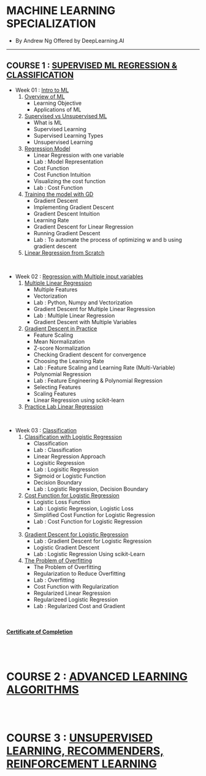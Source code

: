 # MACHINE LEARNING SPECIALIZATION
- By Andrew Ng Offered by DeepLearning.AI
<hr/>

## COURSE 1 : [SUPERVISED ML REGRESSION & CLASSIFICATION](https://github.com/ssmaheswar2001/Machine_Learning_Specialzation_Coursea/tree/main/01_Supervised%20ML%20%20Regression%20%26%20Classification)
- Week 01 : [Intro to ML](https://github.com/ssmaheswar2001/Machine_Learning_Specialzation_Coursea/tree/main/01_Supervised%20ML%20%20Regression%20%26%20Classification/W01_Intro%20to%20ML)
    1. [Overview of ML](https://github.com/ssmaheswar2001/Machine_Learning_Specialzation_Coursea/blob/main/01_Supervised%20ML%20%20Regression%20%26%20Classification/W01_Intro%20to%20ML/01_Overview%20of%20ML.ipynb)
        - Learning Objective
        - Applications of ML
    2. [Supervised vs Unsupervised ML](https://github.com/ssmaheswar2001/Machine_Learning_Specialzation_Coursea/blob/main/01_Supervised%20ML%20%20Regression%20%26%20Classification/W01_Intro%20to%20ML/02_supervised%20vs%20Unsupervised%20ML.ipynb)
        - What is ML
        - Supervised Learning
        - Supervised Learning Types
        - Unsupervised Learning
    3. [Regression Model](https://github.com/ssmaheswar2001/Machine_Learning_Specialzation_Coursea/blob/main/01_Supervised%20ML%20%20Regression%20%26%20Classification/W01_Intro%20to%20ML/03_Regression%20Model.ipynb)
        - Linear Regression with one variable
        - Lab : Model Representation
        - Cost Function
        - Cost Function Intuition
        - Visualizing the cost function
        - Lab : Cost Function
    4. [Training the model with GD](https://github.com/ssmaheswar2001/Machine_Learning_Specialzation_Coursea/blob/main/01_Supervised%20ML%20%20Regression%20%26%20Classification/W01_Intro%20to%20ML/04_Training%20the%20model%20with%20GD.ipynb)
        - Gradient Descent
        - Implementing Gradient Descent
        - Gradient Descent Intuition
        - Learning Rate
        - Gradient Descent for Linear Regression
        - Running Gradient Descent
        - Lab : To automate the process of optimizing w and b using gradient descent
    5. [Linear Regression from Scratch](https://github.com/ssmaheswar2001/Machine_Learning_Specialzation_Coursea/blob/main/01_Supervised%20ML%20%20Regression%20%26%20Classification/W01_Intro%20to%20ML/05_Linear%20Regression%20From%20Scratch.ipynb)

</br>

- Week 02 : [Regression with Multiple input variables](https://github.com/ssmaheswar2001/Machine_Learning_Specialzation_Coursea/tree/main/01_Supervised%20ML%20%20Regression%20%26%20Classification/W02_Regression%20with%20Multiple%20input%20variables)
    1. [Multiple Linear Regression](https://github.com/ssmaheswar2001/Machine_Learning_Specialzation_Coursea/blob/main/01_Supervised%20ML%20%20Regression%20%26%20Classification/W02_Regression%20with%20Multiple%20input%20variables/01_Multiple%20Linear%20Regression.ipynb)
        - Multiple Features
        - Vectorization
        - Lab : Python, Numpy and Vectorization
        - Gradient Descent for Multiple Linear Regression
        - Lab : Multiple Linear Regression
        - Gradient Descent with Multiple Variables
    2. [Gradient Descent in Practice](https://github.com/ssmaheswar2001/Machine_Learning_Specialzation_Coursea/blob/main/01_Supervised%20ML%20%20Regression%20%26%20Classification/W02_Regression%20with%20Multiple%20input%20variables/02_Gradient%20Descent%20in%20Practice.ipynb)
        - Feature Scaling
        - Mean Normalization
        - Z-score Normalization
        - Checking Gradient descent for convergence
        - Choosing the Learning Rate
        - Lab : Feature Scaling and Learning Rate (Multi-Variable)
        - Polynomial Regression 
        - Lab : Feature Engineering & Polynomial Regression
        - Selecting Features
        - Scaling Features
        - Linear Regression using scikit-learn
    3. [Practice Lab Linear Regression](https://github.com/ssmaheswar2001/Machine_Learning_Specialzation_Coursea/blob/main/01_Supervised%20ML%20%20Regression%20%26%20Classification/W02_Regression%20with%20Multiple%20input%20variables/03_Practice%20Lab%20%20Linear%20Regression.ipynb)

        
</br>

- Week 03 : [Classification](https://github.com/ssmaheswar2001/Machine_Learning_Specialzation_Coursea/tree/main/01_Supervised%20ML%20%20Regression%20%26%20Classification/W03_Classification)
    1. [Classification with Logistic Regression](https://github.com/ssmaheswar2001/Machine_Learning_Specialzation_Coursea/blob/main/01_Supervised%20ML%20%20Regression%20%26%20Classification/W03_Classification/01_Classification%20with%20Logistic%20Regression.ipynb)
        - Classification
        - Lab : Classification
        - Linear Regression Approach
        - Logisitic Regression
        - Lab : Logisitic Regression
        - Sigmoid or Logistic Function
        - Decision Boundary
        - Lab : Logistic Regression, Decision Boundary
    2. [Cost Function for Logistic Regression](https://github.com/ssmaheswar2001/Machine_Learning_Specialzation_Coursea/blob/main/01_Supervised%20ML%20%20Regression%20%26%20Classification/W03_Classification/02_Cost%20Function%20for%20Logistic%20Regression.ipynb)
        - Logistic Loss Function
        - Lab : Logistic Regression, Logistic Loss
        - Simplified Cost Function for Logistic Regression
        - Lab : Cost Function for Logistic Regression
        - 
    3. [Gradient Descent for Logistic Regression](https://github.com/ssmaheswar2001/Machine_Learning_Specialzation_Coursea/blob/main/01_Supervised%20ML%20%20Regression%20%26%20Classification/W03_Classification/03_Gradient%20Descent%20for%20Logsitic%20Regression.ipynb)
        - Lab : Gradient Descent for Logistic Regression
        - Logistic Gradient Descent
        - Lab : Logistic Regression Using scikit-Learn
    4. [The Problem of Overfitting](https://github.com/ssmaheswar2001/Machine_Learning_Specialzation_Coursea/blob/main/01_Supervised%20ML%20%20Regression%20%26%20Classification/W03_Classification/04_The%20Problem%20of%20Overfitting.ipynb)
        - The Problem of Overfitting
        - Regularization to Reduce Overfitting
        - Lab : Overfitting
        - Cost Function with Regularization
        - Regularized Linear Regression
        - Regularizeed Logistic Regression
        - Lab : Regularized Cost and Gradient
</br>

#### [Certificate of Completion](https://www.coursera.org/account/accomplishments/verify/ENRWU6E5QDYU)


</br>
</br>

# COURSE 2 : [ADVANCED LEARNING ALGORITHMS](https://github.com/ssmaheswar2001/Machine_Learning_Specialzation_Coursea/tree/main/02_Advanced%20Learning%20Algorithms)


</br>
</br>

# COURSE 3 :  [UNSUPERVISED LEARNING, RECOMMENDERS, REINFORCEMENT LEARNING](https://github.com/ssmaheswar2001/Machine_Learning_Specialzation_Coursea/tree/main/03_Unsupervised%20Learning%2C%20Recommenders%2C%20Reinforcement%20Learning)
